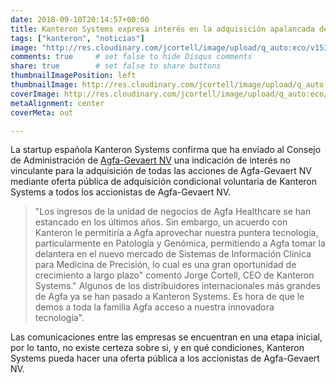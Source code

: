 ```yaml
---
date: 2018-09-10T20:14:57+00:00
title: Kanteron Systems expresa interés en la adquisición apalancada de Agfa-Gevaert NV
tags: ["kanteron", "noticias"]
image: "http://res.cloudinary.com/jcortell/image/upload/q_auto:eco/v1536574049/Media/agfa-872395_960_720.jpg"
comments: true     # set false to hide Disqus comments
share: true        # set false to share buttons
thumbnailImagePosition: left
thumbnailImage: http://res.cloudinary.com/jcortell/image/upload/q_auto:eco/v1536574049/Media/agfa-872395_960_720.jpg
coverImage: http://res.cloudinary.com/jcortell/image/upload/q_auto:eco/v1536574049/Media/agfa-872395_960_720.jpg
metaAlignment: center
coverMeta: out

---
```

La startup española Kanteron Systems confirma que ha enviado al Consejo de Administración de [Agfa-Gevaert NV](http://www.agfa.com/corporate/) una indicación de interés no vinculante para la adquisición de todas las acciones de Agfa-Gevaert NV mediante oferta pública de adquisición condicional voluntaria de Kanteron Systems a todos los accionistas de Agfa-Gevaert NV.

<!--more-->

> "Los ingresos de la unidad de negocios de Agfa Healthcare se han estancado en los últimos años. Sin embargo, un acuerdo con Kanteron le permitiría a Agfa aprovechar nuestra puntera tecnología, particularmente en Patología y Genómica, permitiendo a Agfa tomar la delantera en el nuevo mercado de Sistemas de Información Clínica para Medicina de Precisión, lo cual es una gran oportunidad de crecimiento a largo plazo" comentó Jorge Cortell, CEO de Kanteron Systems." Algunos de los distribuidores internacionales más grandes de Agfa ya se han pasado a Kanteron Systems. Es hora de que le demos a toda la familia Agfa acceso a nuestra innovadora tecnología".

Las comunicaciones entre las empresas se encuentran en una etapa inicial, por lo tanto, no existe certeza sobre si, y en qué condiciones, Kanteron Systems pueda hacer una oferta pública a los accionistas de Agfa-Gevaert NV.
